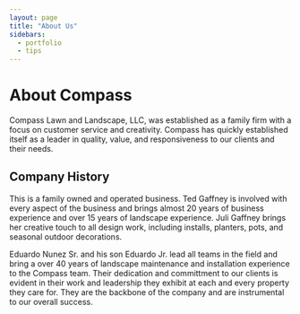```yaml
---
layout: page
title: "About Us"
sidebars:
  - portfolio
  - tips
---
```


# About Compass

Compass Lawn and Landscape, LLC, was established as a family firm with a focus on customer service and creativity. Compass has quickly established itself as a leader in quality, value, and responsiveness to our clients and their needs. 

## Company History
        
This is a family owned and operated business. Ted Gaffney is involved with every aspect of the business and brings almost 20 years of business experience and over 15 years of landscape experience. Juli Gaffney brings her creative touch to all design work, including installs, planters, pots, and seasonal outdoor decorations.

Eduardo Nunez Sr. and his son Eduardo Jr. lead all teams in the field and bring a over 40 years of landscape maintenance and installation experience to the Compass team. Their dedication and committment to our clients is evident in their work and leadership they exhibit at each and every property they care for. They are the backbone of the company and are instrumental to our overall success.